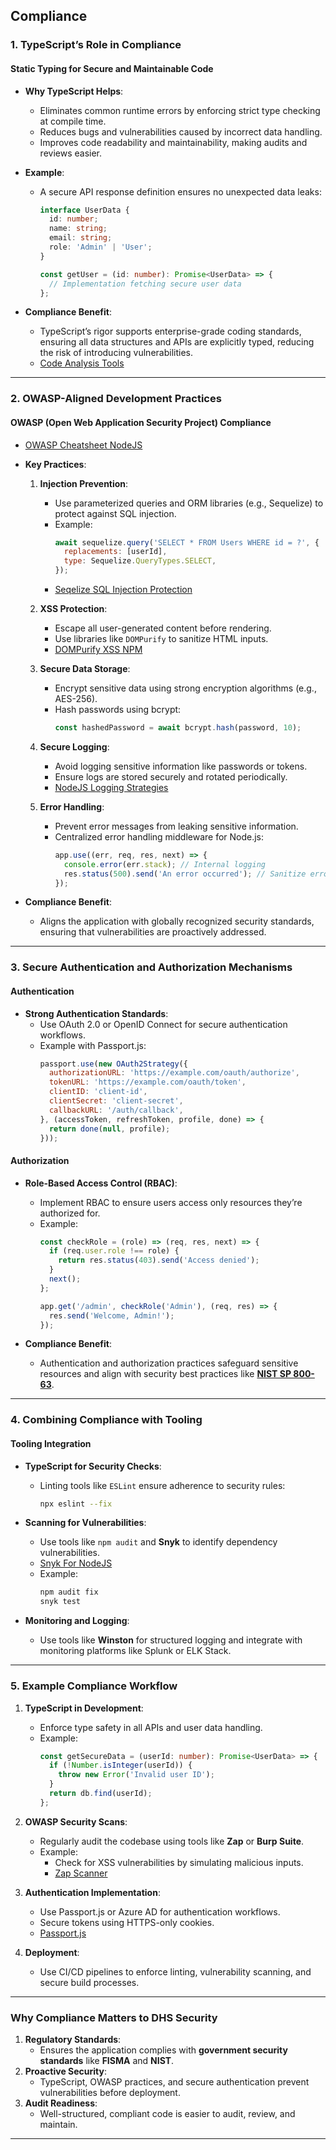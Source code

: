 ## **Compliance**

### **1. TypeScript’s Role in Compliance**

#### **Static Typing for Secure and Maintainable Code**
- **Why TypeScript Helps**:
  - Eliminates common runtime errors by enforcing strict type checking at compile time.
  - Reduces bugs and vulnerabilities caused by incorrect data handling.
  - Improves code readability and maintainability, making audits and reviews easier.

- **Example**:
  - A secure API response definition ensures no unexpected data leaks:
    ```typescript
    interface UserData {
      id: number;
      name: string;
      email: string;
      role: 'Admin' | 'User';
    }

    const getUser = (id: number): Promise<UserData> => {
      // Implementation fetching secure user data
    };
    ```

- **Compliance Benefit**:
  - TypeScript’s rigor supports enterprise-grade coding standards, ensuring all data structures and APIs are explicitly typed, reducing the risk of introducing vulnerabilities.
  - [Code Analysis Tools](https://owasp.org/www-community/Source_Code_Analysis_Tools)
---

### **2. OWASP-Aligned Development Practices**

#### **OWASP (Open Web Application Security Project) Compliance**
- [OWASP Cheatsheet NodeJS](https://cheatsheetseries.owasp.org/cheatsheets/Nodejs_Security_Cheat_Sheet.html)
- **Key Practices**:
  1. **Injection Prevention**:
     - Use parameterized queries and ORM libraries (e.g., Sequelize) to protect against SQL injection.
     - Example:
       ```javascript
       await sequelize.query('SELECT * FROM Users WHERE id = ?', {
         replacements: [userId],
         type: Sequelize.QueryTypes.SELECT,
       });
     - [Seqelize SQL Injection Protection](https://sequelize.org/docs/v7/querying/raw-queries/)

  2. **XSS Protection**:
     - Escape all user-generated content before rendering.
     - Use libraries like `DOMPurify` to sanitize HTML inputs.
     - [DOMPurify XSS NPM](https://www.npmjs.com/package/dompurify)

  3. **Secure Data Storage**:
     - Encrypt sensitive data using strong encryption algorithms (e.g., AES-256).
     - Hash passwords using bcrypt:
       ```javascript
       const hashedPassword = await bcrypt.hash(password, 10);
       ```

  4. **Secure Logging**:
     - Avoid logging sensitive information like passwords or tokens.
     - Ensure logs are stored securely and rotated periodically.
     - [NodeJS Logging Strategies](../STAGING/8-NODEJS-LOGGING.MD)

  5. **Error Handling**:
     - Prevent error messages from leaking sensitive information.
     - Centralized error handling middleware for Node.js:
       ```javascript
       app.use((err, req, res, next) => {
         console.error(err.stack); // Internal logging
         res.status(500).send('An error occurred'); // Sanitize error response
       });
       ```

- **Compliance Benefit**:
  - Aligns the application with globally recognized security standards, ensuring that vulnerabilities are proactively addressed.

---

### **3. Secure Authentication and Authorization Mechanisms**

#### **Authentication**
- **Strong Authentication Standards**:
  - Use OAuth 2.0 or OpenID Connect for secure authentication workflows.
  - Example with Passport.js:
    ```javascript
    passport.use(new OAuth2Strategy({
      authorizationURL: 'https://example.com/oauth/authorize',
      tokenURL: 'https://example.com/oauth/token',
      clientID: 'client-id',
      clientSecret: 'client-secret',
      callbackURL: '/auth/callback',
    }, (accessToken, refreshToken, profile, done) => {
      return done(null, profile);
    }));
    ```

#### **Authorization**
- **Role-Based Access Control (RBAC)**:
  - Implement RBAC to ensure users access only resources they’re authorized for.
  - Example:
    ```javascript
    const checkRole = (role) => (req, res, next) => {
      if (req.user.role !== role) {
        return res.status(403).send('Access denied');
      }
      next();
    };

    app.get('/admin', checkRole('Admin'), (req, res) => {
      res.send('Welcome, Admin!');
    });
    ```

- **Compliance Benefit**:
  - Authentication and authorization practices safeguard sensitive resources and align with security best practices like [**NIST SP 800-63**](https://pages.nist.gov/800-63-3/).
---

### **4. Combining Compliance with Tooling**

#### **Tooling Integration**
- **TypeScript for Security Checks**:
  - Linting tools like `ESLint` ensure adherence to security rules:
    ```bash
    npx eslint --fix
    ```

- **Scanning for Vulnerabilities**:
  - Use tools like `npm audit` and **Snyk** to identify dependency vulnerabilities.
  - [Snyk For NodeJS](https://security.snyk.io/package/npm/nodejs)
  - Example:
    ```bash
    npm audit fix
    snyk test
    ```

- **Monitoring and Logging**:
  - Use tools like **Winston** for structured logging and integrate with monitoring platforms like Splunk or ELK Stack.

---

### **5. Example Compliance Workflow**

1. **TypeScript in Development**:
   - Enforce type safety in all APIs and user data handling.
   - Example:
     ```typescript
     const getSecureData = (userId: number): Promise<UserData> => {
       if (!Number.isInteger(userId)) {
         throw new Error('Invalid user ID');
       }
       return db.find(userId);
     };
     ```

2. **OWASP Security Scans**:
   - Regularly audit the codebase using tools like **Zap** or **Burp Suite**.
   - Example:
     - Check for XSS vulnerabilities by simulating malicious inputs.
     - [Zap Scanner](https://www.zaproxy.org/)

3. **Authentication Implementation**:
   - Use Passport.js or Azure AD for authentication workflows.
   - Secure tokens using HTTPS-only cookies.
   - [Passport.js](https://www.passportjs.org/)

4. **Deployment**:
   - Use CI/CD pipelines to enforce linting, vulnerability scanning, and secure build processes.

---

### **Why Compliance Matters to DHS Security**

1. **Regulatory Standards**:
   - Ensures the application complies with **government security standards** like **FISMA** and **NIST**.
2. **Proactive Security**:
   - TypeScript, OWASP practices, and secure authentication prevent vulnerabilities before deployment.
3. **Audit Readiness**:
   - Well-structured, compliant code is easier to audit, review, and maintain.

---
